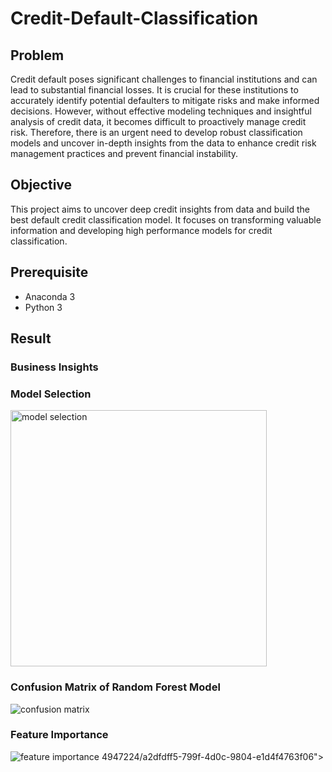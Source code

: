 # Credit-Default-Classification
 
## Problem 
Credit default poses significant challenges to financial institutions and can lead to substantial financial losses. It is crucial for these institutions to accurately identify potential defaulters to mitigate risks and make informed decisions. However, without effective modeling techniques and insightful analysis of credit data, it becomes difficult to proactively manage credit risk. Therefore, there is an urgent need to develop robust classification models and uncover in-depth insights from the data to enhance credit risk management practices and prevent financial instability.

## Objective
This project aims to uncover deep credit insights from data and build the best default credit classification model. It focuses on transforming valuable information and developing high performance models for credit classification.

## Prerequisite
- Anaconda 3
- Python 3

## Result

### Business Insights


### Model Selection
<img width="410" alt="model selection" src="https://github.com/crypter70/Credit-Default-Classification/assets/74947224/a2dfdff5-799f-4d0c-9804-e1d4f4763f06">

### Confusion Matrix of Random Forest Model
![confusion matrix](https://github.com/crypter70/Credit-Default-Classification/assets/74947224/ad2b88df-f6be-4db3-828e-8f68f16fc9b5)

### Feature Importance
![feature importance](https://github.com/crypter70/Credit-Default-Classification/assets/74947224/1cdeff51-5477-4963-8583-70c31f56bd5d)
4947224/a2dfdff5-799f-4d0c-9804-e1d4f4763f06">